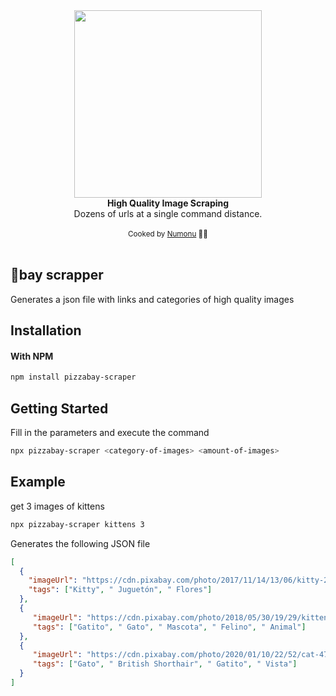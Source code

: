 <div align="center">
  <div>
    <img width="300" src="https://cdn.leonardo.ai/users/11921fdd-d4bf-451b-899a-d586b1a7ee01/generations/8f9d73d0-3711-477a-812a-7d70e3dabf9a/variations/Default_Splash_art_of_pizza_portrait_poster_pizza_whitebackgr_1_8f9d73d0-3711-477a-812a-7d70e3dabf9a_0.png">
  </div>
  <strong>High Quality Image Scraping</strong>
</div>
<div align="center">Dozens of urls at a single command distance.</div>
<br />
<div align="center">
  <sub>Cooked by <a href="https://www.instagram.com/villegas.arts/">Numonu</a> 👨‍🍳</sub>
</div>

<br />

## 🍕bay scrapper

Generates a json file with links and categories of high quality images

## Installation

#### With NPM

```sh
npm install pizzabay-scraper
```

## Getting Started

Fill in the parameters and execute the command
  
```sh
npx pizzabay-scraper <category-of-images> <amount-of-images>
```
## Example

get 3 images of kittens  
  
```sh
npx pizzabay-scraper kittens 3
```

Generates the following JSON file

```json
[
  {
    "imageUrl": "https://cdn.pixabay.com/photo/2017/11/14/13/06/kitty-2948404_640.jpg",
    "tags": ["Kitty", " Juguetón", " Flores"]
  },
  {
     "imageUrl": "https://cdn.pixabay.com/photo/2018/05/30/19/29/kitten-3442257_640.jpg",
     "tags": ["Gatito", " Gato", " Mascota", " Felino", " Animal"]
  },
  {
     "imageUrl": "https://cdn.pixabay.com/photo/2020/01/10/22/52/cat-4756360_640.jpg",
     "tags": ["Gato", " British Shorthair", " Gatito", " Vista"]
  }
]
```
